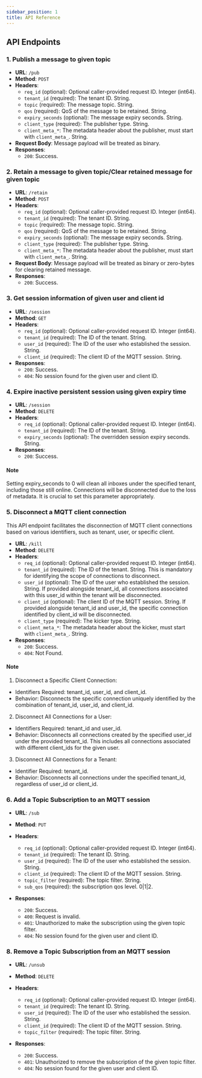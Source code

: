 ```yaml
---
sidebar_position: 1 
title: API Reference
---
```


## API Endpoints

### 1. Publish a message to given topic

- **URL**: `/pub`
- **Method**: `POST`
- **Headers**:
    - `req_id` (optional): Optional caller-provided request ID. Integer (int64).
    - `tenant_id` (required): The tenant ID. String.
    - `topic` (required): The message topic. String.
    - `qos` (required): QoS of the message to be retained. String.
    - `expiry_seconds` (optional): The message expiry seconds. String.
    - `client_type` (required): The publisher type. String.
    - `client_meta_*`: The metadata header about the publisher, must start with `client_meta_`. String.
- **Request Body**: Message payload will be treated as binary.
- **Responses**:
    - `200`: Success.

### 2. Retain a message to given topic/Clear retained message for given topic

- **URL**: `/retain`
- **Method**: `POST`
- **Headers**:
    - `req_id` (optional): Optional caller-provided request ID. Integer (int64).
    - `tenant_id` (required): The tenant ID. String.
    - `topic` (required): The message topic. String.
    - `qos` (required): QoS of the message to be retained. String.
    - `expiry_seconds` (optional): The message expiry seconds. String.
    - `client_type` (required): The publisher type. String.
    - `client_meta_*`: The metadata header about the publisher, must start with `client_meta_`. String.
- **Request Body**: Message payload will be treated as binary or zero-bytes for clearing retained message.
- **Responses**:
    - `200`: Success.

### 3. Get session information of given user and client id

- **URL**: `/session`
- **Method**: `GET`
- **Headers**:
    - `req_id` (optional): Optional caller-provided request ID. Integer (int64).
    - `tenant_id` (required): The ID of the tenant. String.
    - `user_id` (required): The ID of the user who established the session. String.
    - `client_id` (required): The client ID of the MQTT session. String.
- **Responses**:
    - `200`: Success.
    - `404`: No session found for the given user and client ID.

### 4. Expire inactive persistent session using given expiry time

- **URL**: `/session`
- **Method**: `DELETE`
- **Headers**:
    - `req_id` (optional): Optional caller-provided request ID. Integer (int64).
    - `tenant_id` (required): The ID of the tenant. String.
    - `expiry_seconds` (optional): The overridden session expiry seconds. String.
- **Responses**:
    - `200`: Success.
#### Note
Setting expiry_seconds to 0 will clean all inboxes under the specified tenant, including those still
online. Connections will be disconnected due to the loss of metadata. It is crucial to set this parameter appropriately.


### 5. Disconnect a MQTT client connection

This API endpoint facilitates the disconnection of MQTT client connections based on various identifiers, such as tenant, user, or specific client.

- **URL**: `/kill`
- **Method**: `DELETE`
- **Headers**:
  - `req_id` (optional): Optional caller-provided request ID. Integer (int64).
  - `tenant_id` (required): The ID of the tenant. String. This is mandatory for identifying the scope of connections to disconnect.
  - `user_id` (optional): The ID of the user who established the session. String. If provided alongside tenant_id, all connections associated with this user_id within the tenant will be disconnected.
  - `client_id` (optional): The client ID of the MQTT session. String. If provided alongside tenant_id and user_id, the specific connection identified by client_id will be disconnected.
  - `client_type` (required): The kicker type. String.
  - `client_meta_*`: The metadata header about the kicker, must start with `client_meta_`. String.
- **Responses**:
  - `200`: Success.
  - `404`: Not Found.
#### Note
1. Disconnect a Specific Client Connection:
  - Identifiers Required: tenant_id, user_id, and client_id.
  - Behavior: Disconnects the specific connection uniquely identified by the combination of tenant_id, user_id, and client_id.
2. Disconnect All Connections for a User:
  - Identifiers Required: tenant_id and user_id.
  - Behavior: Disconnects all connections created by the specified user_id under the provided tenant_id. This includes all connections associated with different client_ids for the given user.
3. Disconnect All Connections for a Tenant:
  - Identifier Required: tenant_id.
  - Behavior: Disconnects all connections under the specified tenant_id, regardless of user_id or client_id.

### 6. Add a Topic Subscription to an MQTT session

- **URL**: `/sub`
- **Method**: `PUT`
- **Headers**:
    - `req_id` (optional): Optional caller-provided request ID. Integer (int64).
    - `tenant_id` (required): The tenant ID. String.
    - `user_id` (required): The ID of the user who established the session. String.
    - `client_id` (required): The client ID of the MQTT session. String.
    - `topic_filter` (required): The topic filter. String.
    - `sub_qos` (required): the subscription qos level. 0|1|2.

- **Responses**:
    - `200`: Success.
    - `400`: Request is invalid.
    - `401`: Unauthorized to make the subscription using the given topic filter.
    - `404`: No session found for the given user and client ID.

### 8. Remove a Topic Subscription from an MQTT session

- **URL**: `/unsub`
- **Method**: `DELETE`
- **Headers**:
    - `req_id` (optional): Optional caller-provided request ID. Integer (int64).
    - `tenant_id` (required): The tenant ID. String.
    - `user_id` (required): The ID of the user who established the session. String.
    - `client_id` (required): The client ID of the MQTT session. String.
    - `topic_filter` (required): The topic filter. String.

- **Responses**:
    - `200`: Success.
    - `401`: Unauthorized to remove the subscription of the given topic filter.
    - `404`: No session found for the given user and client ID.